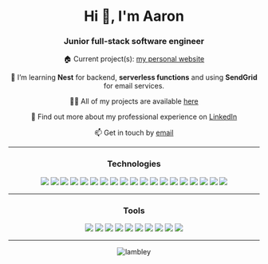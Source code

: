<h1 align="center">Hi 👋, I'm Aaron</h1>
<h3 align="center">Junior full-stack software engineer</h3>
<p align="center">🏠 Current project(s): <a href="https://github.com/lambley/portfolio">my personal website</a></p>
<p align="center">🌱 I’m learning <b>Nest</b> for backend, <b>serverless functions</b> and using <b>SendGrid</b> for email services.</p>
<p align="center">👨‍💻 All of my projects are available <a href="https://www.agslambley.dev">here</a></p>
<p align="center">📄 Find out more about my professional experience on <a href="https://www.linkedin.com/in/aaron-lambley-35671b124/">LinkedIn</a></p>
<p align="center">📫 Get in touch by <a href="mailto:aaron.lambley+ghpages@gmail.com" target="_blank">email</a></p>
<hr>

<h3 align="center">Technologies</h3>
  <div align="center">
  <img src="https://img.shields.io/badge/Ruby-1015eb?style=for-the-badge&logo=ruby&logoColor=white">
  <img src="https://img.shields.io/badge/Ruby_on_Rails-7d00de?style=for-the-badge&logo=ruby-on-rails&logoColor=white">
  <img src="https://img.shields.io/badge/JavaScript-ae00cf?style=for-the-badge&logo=javascript&logoColor=white">
  <img src="https://img.shields.io/badge/React-d200bd?style=for-the-badge&logo=react&logoColor=white">
  <img src="https://img.shields.io/badge/Node.js-ef00a9?style=for-the-badge&logo=node.js&logoColor=white">
  <img src="https://img.shields.io/badge/Express.js-ff0095?style=for-the-badge&logo=express&logoColor=white">
  <img src="https://img.shields.io/badge/TypeScript-ff0081?style=for-the-badge&logo=typescript&logoColor=white">
  <img src="https://img.shields.io/badge/Python-ff0081?style=for-the-badge&logo=typescript&logoColor=white">
  <img src="https://img.shields.io/badge/Django-ff0081?style=for-the-badge&logo=django&logoColor=white">
  <img src="https://img.shields.io/badge/HTML5-ff006d?style=for-the-badge&logo=html5&logoColor=white">
  <img src="https://img.shields.io/badge/CSS-ff0059?&style=for-the-badge&logo=css3&logoColor=white">
  <img src="https://img.shields.io/badge/Bootstrap-ff0046?style=for-the-badge&logo=bootstrap&logoColor=white">
  <img src="https://img.shields.io/badge/PostgreSQL-ff3731?style=for-the-badge&logo=postgresql&logoColor=white">
  <img src="https://img.shields.io/badge/SQLite-ff5f16?style=for-the-badge&logo=sqlite&logoColor=white">
  <img src="https://img.shields.io/badge/Heroku-ff7d00?style=for-the-badge&logo=heroku&logoColor=white">
  <img src="https://img.shields.io/badge/Vercel-ff7d00?style=for-the-badge&logo=vercel&logoColor=white">
  <img src="https://img.shields.io/badge/Docker-ffae00?style=for-the-badge&logo=Docker&logoColor=white">
  <img src="https://img.shields.io/badge/Kubernetes-ffd800?style=for-the-badge&logo=Kubernetes&logoColor=white&">
  <img src="https://img.shields.io/badge/Markdown-e2fc03?style=for-the-badge&logo=markdown&logoColor=white">
    
  <hr>
  
  <h3 align="center">Tools</h3>
  <img src="https://img.shields.io/badge/GIT-1015eb?style=for-the-badge&logo=git&logoColor=white">
  <img src="https://img.shields.io/badge/Figma-272FD1?style=for-the-badge&logo=figma&logoColor=white">
  <img src="https://img.shields.io/badge/Visual_Studio_Code-3F48B7?style=for-the-badge&logo=visual%20studio%20code&logoColor=white">
  <img src="https://img.shields.io/badge/Trello-56629E?style=for-the-badge&logo=trello&logoColor=white">
  <img src="https://img.shields.io/badge/Jira-6D7C84?style=for-the-badge&logo=jira&logoColor=white">
  <img src="https://img.shields.io/badge/Postman-85956A?style=for-the-badge&logo=postman&logoColor=white">
  <img src="https://img.shields.io/badge/windows%20terminal-9CAF50?style=for-the-badge&logo=windows%20terminal&logoColor=white">
  <img src="https://img.shields.io/badge/zsh-B3C937?style=for-the-badge&logo=zsh&logoColor=white">
  <img src="https://img.shields.io/badge/jest-CBE21D?style=for-the-badge&logo=jest&logoColor=white">
  <img src="https://img.shields.io/badge/rspec-E2FC03?style=for-the-badge&logo=rspec&logoColor=white">
</div>
<hr>
<div align="center">
  <img align="center" src="https://github-readme-streak-stats.herokuapp.com/?user=lambley&theme=radical" alt="lambley" />
</div>
